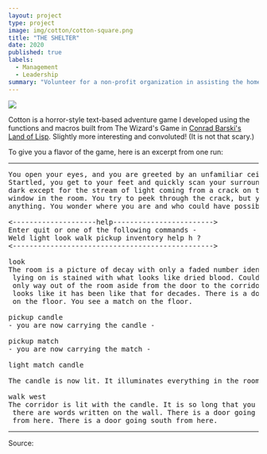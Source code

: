 ```yaml
---
layout: project
type: project
image: img/cotton/cotton-square.png
title: "THE SHELTER"
date: 2020
published: true
labels:
  - Management
  - Leadership
summary: "Volunteer for a non-profit organization in assisting the homeless."
---
```


<img class="img-fluid" src="https://gray-khnl-prod.gtv-cdn.com/resizer/v2/ALOESERRENCP7OBCTFRVDPKLLY.bmp?auth=77e3f21cc80b8e1eca5231f25d1a92b2c3dc53c23b44e5d6161f4dbd563ec38a&width=800&height=450&smart=true">

Cotton is a horror-style text-based adventure game I developed using the functions and macros built from The Wizard's Game in [Conrad Barski's Land of Lisp](http://landoflisp.com/). Slightly more interesting and convoluted! (It is not that scary.)

To give you a flavor of the game, here is an excerpt from one run:

<hr>

<pre>
You open your eyes, and you are greeted by an unfamiliar ceiling.
Startled, you get to your feet and quickly scan your surroundings. It's
dark except for the stream of light coming from a crack on the only boarded
window in the room. You try to peek through the crack, but you cannot see
anything. You wonder where you are and who could have possibly brought you here.

<--------------------help------------------------>
Enter quit or one of the following commands -
Weld light look walk pickup inventory help h ?
<------------------------------------------------>

look
The room is a picture of decay with only a faded number identifying it as room-4. The bed you were
 lying on is stained with what looks like dried blood. Could it be your blood? No - it is not. The
 only way out of the room aside from the door to the corridor is a window that is boarded shut. It
 looks like it has been like that for decades. There is a door going west from here. You see a candle
 on the floor. You see a match on the floor.

pickup candle
- you are now carrying the candle -

pickup match
- you are now carrying the match -

light match candle

The candle is now lit. It illuminates everything in the room.

walk west
The corridor is lit with the candle. It is so long that you cannot see to the end. You notice that
 there are words written on the wall. There is a door going east from here. There is a way going north
 from here. There is a door going south from here.
</pre>

<hr>

Source: <a href="https://www.theshelter.org"><i class="large github icon ">
